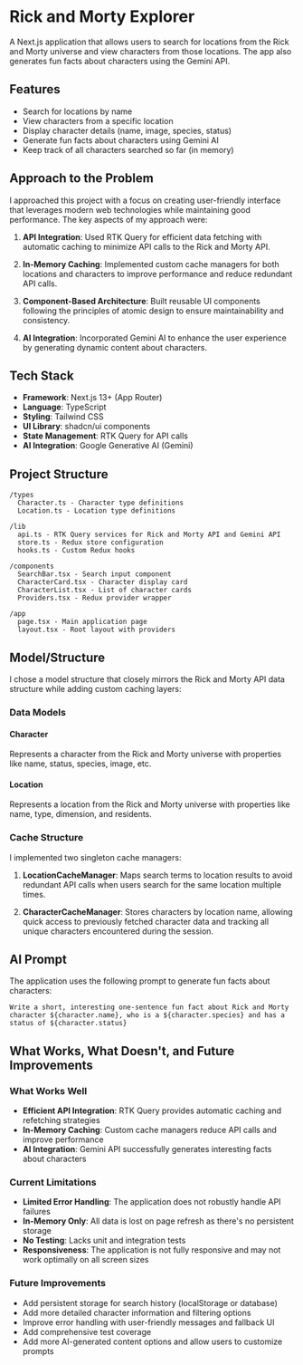 # Rick and Morty Explorer

A Next.js application that allows users to search for locations from the Rick and Morty universe and view characters from those locations. The app also generates fun facts about characters using the Gemini API.

## Features

- Search for locations by name
- View characters from a specific location
- Display character details (name, image, species, status)
- Generate fun facts about characters using Gemini AI
- Keep track of all characters searched so far (in memory)

## Approach to the Problem

I approached this project with a focus on creating user-friendly interface that leverages modern web technologies while maintaining good performance. The key aspects of my approach were:

1. **API Integration**: Used RTK Query for efficient data fetching with automatic caching to minimize API calls to the Rick and Morty API.

2. **In-Memory Caching**: Implemented custom cache managers for both locations and characters to improve performance and reduce redundant API calls.

3. **Component-Based Architecture**: Built reusable UI components following the principles of atomic design to ensure maintainability and consistency.

4. **AI Integration**: Incorporated Gemini AI to enhance the user experience by generating dynamic content about characters.

## Tech Stack

- **Framework**: Next.js 13+ (App Router)
- **Language**: TypeScript
- **Styling**: Tailwind CSS
- **UI Library**: shadcn/ui components
- **State Management**: RTK Query for API calls
- **AI Integration**: Google Generative AI (Gemini)

## Project Structure

```
/types
  Character.ts - Character type definitions
  Location.ts - Location type definitions

/lib
  api.ts - RTK Query services for Rick and Morty API and Gemini API
  store.ts - Redux store configuration
  hooks.ts - Custom Redux hooks

/components
  SearchBar.tsx - Search input component
  CharacterCard.tsx - Character display card
  CharacterList.tsx - List of character cards
  Providers.tsx - Redux provider wrapper

/app
  page.tsx - Main application page
  layout.tsx - Root layout with providers
```

## Model/Structure

I chose a model structure that closely mirrors the Rick and Morty API data structure while adding custom caching layers:

### Data Models

#### Character
Represents a character from the Rick and Morty universe with properties like name, status, species, image, etc.

#### Location
Represents a location from the Rick and Morty universe with properties like name, type, dimension, and residents.

### Cache Structure

I implemented two singleton cache managers:

1. **LocationCacheManager**: Maps search terms to location results to avoid redundant API calls when users search for the same location multiple times.

2. **CharacterCacheManager**: Stores characters by location name, allowing quick access to previously fetched character data and tracking all unique characters encountered during the session.

## AI Prompt

The application uses the following prompt to generate fun facts about characters:

```
Write a short, interesting one-sentence fun fact about Rick and Morty character ${character.name}, who is a ${character.species} and has a status of ${character.status}
```

## What Works, What Doesn't, and Future Improvements

### What Works Well

- **Efficient API Integration**: RTK Query provides automatic caching and refetching strategies
- **In-Memory Caching**: Custom cache managers reduce API calls and improve performance
- **AI Integration**: Gemini API successfully generates interesting facts about characters

### Current Limitations

- **Limited Error Handling**: The application does not robustly handle API failures
- **In-Memory Only**: All data is lost on page refresh as there's no persistent storage
- **No Testing**: Lacks unit and integration tests
- **Responsiveness**: The application is not fully responsive and may not work optimally on all screen sizes
### Future Improvements

- Add persistent storage for search history (localStorage or database)
- Add more detailed character information and filtering options
- Improve error handling with user-friendly messages and fallback UI
- Add comprehensive test coverage
- Add more AI-generated content options and allow users to customize prompts
